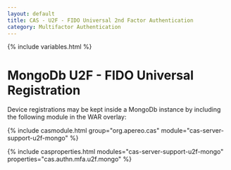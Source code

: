 ```yaml
---
layout: default
title: CAS - U2F - FIDO Universal 2nd Factor Authentication
category: Multifactor Authentication
---
```


{% include variables.html %}

# MongoDb U2F - FIDO Universal Registration

Device registrations may be kept inside a MongoDb instance by including the following module in the WAR overlay:

{% include casmodule.html group="org.apereo.cas" module="cas-server-support-u2f-mongo" %}

{% include casproperties.html
modules="cas-server-support-u2f-mongo"
properties="cas.authn.mfa.u2f.mongo" %}
